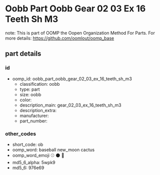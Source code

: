 # Oobb Part Oobb Gear 02 03 Ex 16 Teeth Sh M3  

note: This is part of OOMP the Oopen Organization Method For Parts. For more details: https://github.com/oomlout/oomp_base

##  part details





### id
* oomp_id: oobb_part_oobb_gear_02_03_ex_16_teeth_sh_m3
  * classification: oobb
  * type: part
  * size: oobb
  * color: 
  * description_main: gear_02_03_ex_16_teeth_sh_m3
  * description_extra: 
  * manufacturer: 
  * part_number: 

### other_codes
* short_code: ob
* oomp_word: baseball new_moon cactus
* oomp_word_emoji :baseball: :new_moon: :cactus:
* md5_6_alpha: 5wpk9
* md5_6: 976e69